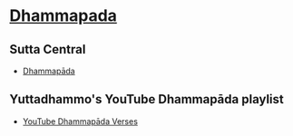 # [Dhammapada](https://sukhavaho.github.io/study)

## Sutta Central
- [Dhammapāda](https://suttacentral.net/dhp?view=normal&lang=en)

## Yuttadhammo's YouTube Dhammapāda playlist
- [YouTube Dhammapāda Verses](https://www.youtube.com/playlist?list=PLF755B81CBBCA7B59)

